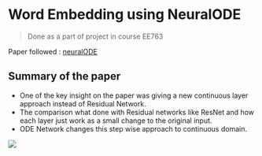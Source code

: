 # Word Embedding using NeuralODE 
> Done as a part of project in course EE763

Paper followed : [neuralODE](https://arxiv.org/abs/1806.07366)

## Summary of the paper

* One of the key insight on the paper was giving a new continuous layer approach instead of Residual Network.
* The comparison what done with Residual networks like ResNet and how each layer just work as a small change to the original input.
* ODE Network changes this step wise approach to continuous domain.

![](https://pbs.twimg.com/media/DgJIjd7VQAAEENZ.jpg)
